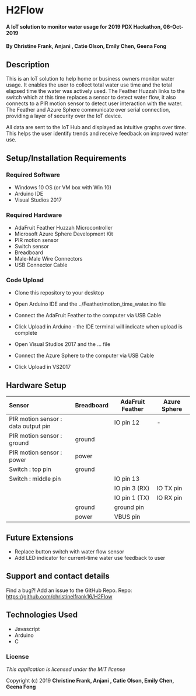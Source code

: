 # H2Flow

#### A IoT solution to monitor water usage for 2019 PDX Hackathon, 06-Oct-2019

#### By **Christine Frank, Anjani , Catie Olson, Emily Chen, Geena Fong**

## Description

This is an IoT solution to help home or business owners monitor water usage. It enables the user to collect total water use time and the total elapsed time the water was actively used. The Feather Huzzah links to the switch which at this time replaces a sensor to detect water flow, it also connects to a PIR motion sensor to detect user interaction with the water. The Feather and Azure Sphere communicate over serial connection, providing a layer of security over the IoT device.

All data are sent to the IoT Hub and displayed as intuitive graphs over time. This helps the user identify trends and receive feedback on improved water use.

## Setup/Installation Requirements
### Required Software
* Windows 10 OS (or VM box with Win 10)
* Arduino IDE
* Visual Studios 2017

### Required Hardware
* AdaFruit Feather Huzzah Microcontroller
* Microsoft Azure Sphere Development Kit
* PIR motion sensor
* Switch sensor
* Breadboard
* Male-Male Wire Connectors
* USB Connector Cable

### Code Upload
* Clone this repository to your desktop

* Open Arduino IDE and the ../Feather/motion_time_water.ino file
* Connect the AdaFruit Feather to the computer via USB Cable
* Click Upload in Arduino - the IDE terminal will indicate when upload is complete

* Open Visual Studios 2017 and the ... file
* Connect the Azure Sphere to the computer via USB Cable
* Click Upload in VS2017

## Hardware Setup

|Sensor|Breadboard|AdaFruit Feather|Azure Sphere|
|:----------|-----------|------------|------------|
|PIR motion sensor : data output pin|| IO pin 12 |-|
|PIR motion sensor : ground | ground |||
|PIR motion sensor : power|power|||
|Switch : top pin | ground |||
|Switch : middle pin || IO pin 13| |
|||IO pin 3 (RX) | IO TX pin|
|||IO pin 1 (TX) | IO RX pin|
||ground|ground pin||
||power|VBUS pin ||

## Future Extensions

* Replace button switch with water flow sensor
* Add LED indicator for current-time water use feedback to user

## Support and contact details

Find a bug?! Add an issue to the GitHub Repo.
Repo: https://github.com/christinelfrank16/H2Flow


## Technologies Used

* Javascript
* Arduino
* C

### License

*This application is licensed under the MIT license*

Copyright (c) 2019 **Christine Frank, Anjani , Catie Olson, Emily Chen, Geena Fong**
